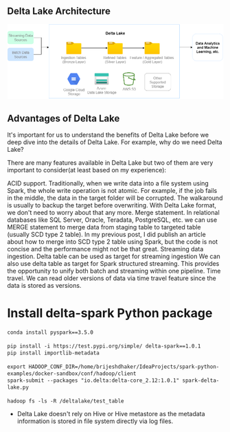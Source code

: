 
## Delta Lake Architecture

![deltalake_architecture.png](images%2Fdeltalake_architecture.png)
## Advantages of Delta Lake

It's important for us to understand the benefits of Delta Lake before we deep dive into the details of Delta Lake. For example, why do we need Delta Lake?

There are many features available in Delta Lake but two of them are very important to consider(at least based on my experience):

ACID support. Traditionally, when we write data into a file system using Spark, the whole write operation is not atomic. For example, if the job fails in the middle, the data in the target folder will be corrupted. The walkaround is usually to backup the target before overwriting. With Delta Lake format, we don't need to worry about that any more.
Merge statement. In relational databases like SQL Server, Oracle, Teradata, PostgreSQL, etc. we can use MERGE statement to merge data from staging table to targeted table (usually SCD type 2 table). In my previous post, I did publish an article about how to merge into SCD type 2 table using Spark, but the code is not concise and the performance might not be that great.
Streaming data ingestion. Delta table can be used as target for streaming ingestion We can also use delta table as target for Spark structured streaming. This provides the opportunity to unify both batch and streaming within one pipeline.
Time travel. We can read older versions of data via time travel feature since the data is stored as versions.

# Install delta-spark Python package
```shell
conda install pyspark==3.5.0

pip install -i https://test.pypi.org/simple/ delta-spark==1.0.1
pip install importlib-metadata

export HADOOP_CONF_DIR=/home/brijeshdhaker/IdeaProjects/spark-python-examples/docker-sandbox/conf/hadoop/client
spark-submit --packages "io.delta:delta-core_2.12:1.0.1" spark-delta-lake.py

hadoop fs -ls -R /deltalake/test_table

```

* Delta Lake doesn't rely on Hive or Hive metastore as the metadata information is stored in file system directly via log files. 